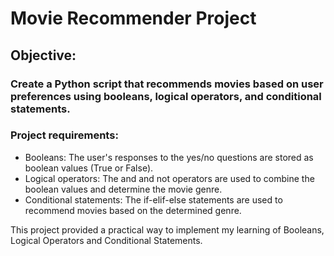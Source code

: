 # Movie Recommender Project

## Objective: 
### Create a Python script that recommends movies based on user preferences using booleans, logical operators, and conditional statements.

### Project requirements:

- Booleans: The user's responses to the yes/no questions are stored as boolean values (True or False).
- Logical operators: The and and not operators are used to combine the boolean values and determine the movie genre.
- Conditional statements: The if-elif-else statements are used to recommend movies based on the determined genre.

This project provided a practical way to implement my learning of Booleans, Logical Operators and Conditional Statements. 

